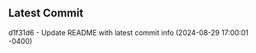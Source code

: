 
## Latest Commit
d1f31d6 - Update README with latest commit info (2024-08-29 17:00:01 -0400) <Yunxi-Zhou>

